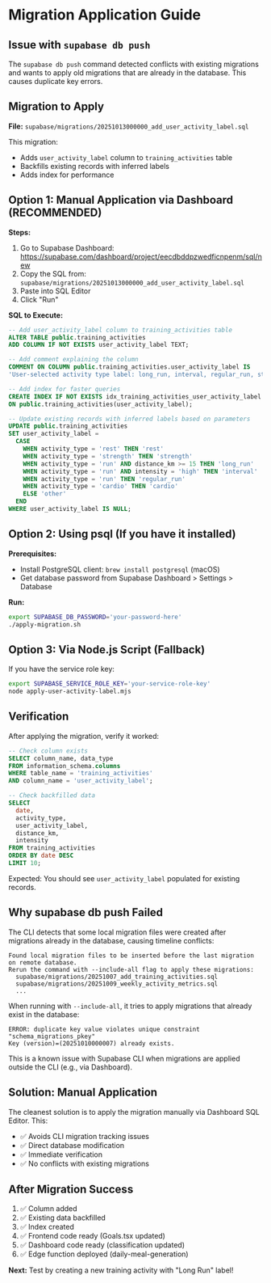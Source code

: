 # Migration Application Guide

## Issue with `supabase db push`

The `supabase db push` command detected conflicts with existing migrations and wants to apply old migrations that are already in the database. This causes duplicate key errors.

## Migration to Apply

**File:** `supabase/migrations/20251013000000_add_user_activity_label.sql`

This migration:
- Adds `user_activity_label` column to `training_activities` table
- Backfills existing records with inferred labels
- Adds index for performance

## Option 1: Manual Application via Dashboard (RECOMMENDED)

**Steps:**
1. Go to Supabase Dashboard: https://supabase.com/dashboard/project/eecdbddpzwedficnpenm/sql/new
2. Copy the SQL from: `supabase/migrations/20251013000000_add_user_activity_label.sql`
3. Paste into SQL Editor
4. Click "Run"

**SQL to Execute:**
```sql
-- Add user_activity_label column to training_activities table
ALTER TABLE public.training_activities 
ADD COLUMN IF NOT EXISTS user_activity_label TEXT;

-- Add comment explaining the column
COMMENT ON COLUMN public.training_activities.user_activity_label IS 
'User-selected activity type label: long_run, interval, regular_run, strength, rest. Used to respect user intent over automatic classification.';

-- Add index for faster queries
CREATE INDEX IF NOT EXISTS idx_training_activities_user_activity_label 
ON public.training_activities(user_activity_label);

-- Update existing records with inferred labels based on parameters
UPDATE public.training_activities
SET user_activity_label = 
  CASE 
    WHEN activity_type = 'rest' THEN 'rest'
    WHEN activity_type = 'strength' THEN 'strength'
    WHEN activity_type = 'run' AND distance_km >= 15 THEN 'long_run'
    WHEN activity_type = 'run' AND intensity = 'high' THEN 'interval'
    WHEN activity_type = 'run' THEN 'regular_run'
    WHEN activity_type = 'cardio' THEN 'cardio'
    ELSE 'other'
  END
WHERE user_activity_label IS NULL;
```

## Option 2: Using psql (If you have it installed)

**Prerequisites:**
- Install PostgreSQL client: `brew install postgresql` (macOS)
- Get database password from Supabase Dashboard > Settings > Database

**Run:**
```bash
export SUPABASE_DB_PASSWORD='your-password-here'
./apply-migration.sh
```

## Option 3: Via Node.js Script (Fallback)

If you have the service role key:

```bash
export SUPABASE_SERVICE_ROLE_KEY='your-service-role-key'
node apply-user-activity-label.mjs
```

## Verification

After applying the migration, verify it worked:

```sql
-- Check column exists
SELECT column_name, data_type 
FROM information_schema.columns 
WHERE table_name = 'training_activities' 
AND column_name = 'user_activity_label';

-- Check backfilled data
SELECT 
  date,
  activity_type,
  user_activity_label,
  distance_km,
  intensity
FROM training_activities
ORDER BY date DESC
LIMIT 10;
```

Expected: You should see `user_activity_label` populated for existing records.

## Why supabase db push Failed

The CLI detects that some local migration files were created after migrations already in the database, causing timeline conflicts:

```
Found local migration files to be inserted before the last migration on remote database.
Rerun the command with --include-all flag to apply these migrations:
  supabase/migrations/20251007_add_training_activities.sql
  supabase/migrations/20251009_weekly_activity_metrics.sql
  ...
```

When running with `--include-all`, it tries to apply migrations that already exist in the database:
```
ERROR: duplicate key value violates unique constraint "schema_migrations_pkey"
Key (version)=(20251010000007) already exists.
```

This is a known issue with Supabase CLI when migrations are applied outside the CLI (e.g., via Dashboard).

## Solution: Manual Application

The cleanest solution is to apply the migration manually via Dashboard SQL Editor. This:
- ✅ Avoids CLI migration tracking issues
- ✅ Direct database modification
- ✅ Immediate verification
- ✅ No conflicts with existing migrations

## After Migration Success

1. ✅ Column added
2. ✅ Existing data backfilled
3. ✅ Index created
4. ✅ Frontend code ready (Goals.tsx updated)
5. ✅ Dashboard code ready (classification updated)
6. ✅ Edge function deployed (daily-meal-generation)

**Next:** Test by creating a new training activity with "Long Run" label!
